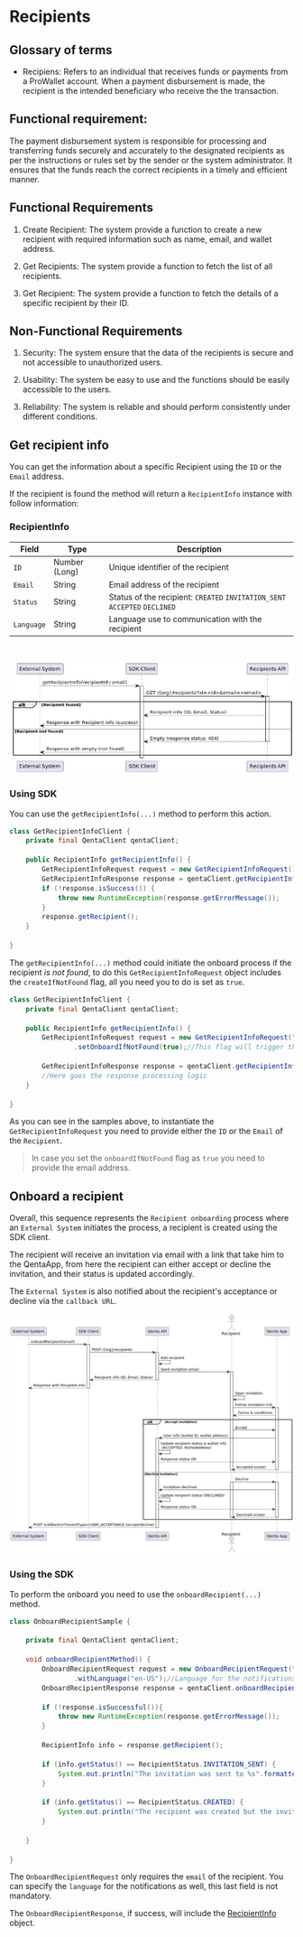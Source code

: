 # Recipients
## Glossary of terms
- Recipiens: Refers to an individual that receives funds or payments from a ProWallet account. When a payment disbursement is made, the recipient is the intended beneficiary who receive the the transaction.

## Functional requirement:
The payment disbursement system is responsible for processing and transferring funds securely and accurately to the designated recipients as per the instructions or rules set by the sender or the system administrator. It ensures that the funds reach the correct recipients in a timely and efficient manner.


## Functional Requirements
1. Create Recipient: The system provide a function to create a new recipient with required information such as name, email, and wallet address.

2. Get Recipients: The system provide a function to fetch the list of all recipients.

3. Get Recipient: The system provide a function to fetch the details of a specific recipient by their ID. 

## Non-Functional Requirements

1. Security: The system ensure that the data of the recipients is secure and not accessible to unauthorized users.

2. Usability: The system be easy to use and the functions should be easily accessible to the users.

3. Reliability: The system is reliable and should perform consistently under different conditions.

## Get recipient info

You can get the information about a specific Recipient using the `ID` or the `Email` address.

If the recipient is found the method will return a `RecipientInfo` instance with follow information:

### RecipientInfo

| Field      | Type          | Description                                                                |
|------------|---------------|----------------------------------------------------------------------------|
| `ID`       | Number (Long) | Unique identifier of the recipient                                         |
| `Email`    | String        | Email address of the recipient                                             |
| `Status`   | String        | Status of the recipient: `CREATED` `INVITATION_SENT` `ACCEPTED` `DECLINED` |
| `Language` | String        | Language use to communication with the recipient                           |

<br/>

![recipient_getDetails.png](recipient_getDetails.png)


### Using SDK

You can use the `getRecipientInfo(...)` method to perform this action.

```java
class GetRecipientInfoClient {
    private final QentaClient qentaClient;
    
    public RecipientInfo getRecipientInfo() {
        GetRecipientInfoRequest request = new GetRecipientInfoRequest(123L);
        GetRecipientInfoResponse response = qentaClient.getRecipientInfo(request);
        if (!response.isSuccess()) {
            throw new RuntimeException(response.getErrorMessage());
        }
        response.getRecipient();
    }
    
}
```

The `getRecipientInfo(...)` method could initiate the onboard process if the recipient _is not found_, to do this `GetRecipientInfoRequest` object includes the `createIfNotFound` flag, all you need you to do is set as `true`.

```java
class GetRecipientInfoClient {
    private final QentaClient qentaClient;
    
    public RecipientInfo getRecipientInfo() {
        GetRecipientInfoRequest request = new GetRecipientInfoRequest("recipient@email.com")
                .setOnboardIfNotFound(true);//This flag will trigger the onboard flow if the recipient not found
        
        GetRecipientInfoResponse response = qentaClient.getRecipientInfo(request);
        //Here goes the response processing logic
    }
    
}
```

As you can see in the samples above, to instantiate the `GetRecipientInfoRequest` you need to provide either the `ID` or the `Email` of the `Recipient`.

> In case you set the `onboardIfNotFound` flag as `true` you need to provide the email address.

## Onboard a recipient

Overall, this sequence represents the `Recipient onboarding` process where an `External System` initiates the process, a recipient is created using the SDK client.

The recipient will receive an invitation via email with a link that take him to the QentaApp, from here the recipient can either accept or decline the invitation, and their status is updated accordingly.

The  `External System` is also notified about the recipient's acceptance or decline via the `callback URL`.

![onboard_recipient.png](onboard_recipient.png)

### Using the SDK

To perform the onboard you need to use the `onboardRecipient(...)` method.

```java
class OnboardRecipientSample {
    
    private final QentaClient qentaClient;
     
    void onboardRecipientMethod() {
        OnboardRecipientRequest request = new OnboardRecipientRequest("address@mail.com")
                .withLanguage("en-US");//Language for the notifications to the recipient, by default is 'en-US'
        OnboardRecipientResponse response = qentaClient.onboardRecipient(request);
        
        if (!response.isSuccessful()){
            throw new RuntimeException(response.getErrorMessage());
        }
        
        RecipientInfo info = response.getRecipient();
        
        if (info.getStatus() == RecipientStatus.INVITATION_SENT) {
            System.out.println("The invitation was sent to %s".formatted(info.getEmail()));
        }
        
        if (info.getStatus() == RecipientStatus.CREATED) {
            System.out.println("The recipient was created but the invitation wasn't sent");
        }
        
    }
    
}
```

The `OnboardRecipientRequest` only requires the `email` of the recipient. You can specify the `language` for the notifications as well, this last field is not mandatory.

The `OnboardRecipientResponse`, if success, will include the [RecipientInfo](Readme.md#recipientinfo) object.